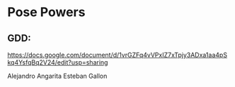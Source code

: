 # Pose Powers

## GDD:
https://docs.google.com/document/d/1vrGZFq4vVPxIZ7xTpjy3ADxa1aa4pSkq4YsfqBq2V24/edit?usp=sharing


Alejandro Angarita
Esteban Gallon
